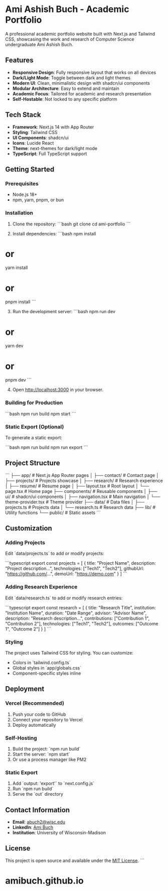 # Ami Ashish Buch - Academic Portfolio

A professional academic portfolio website built with Next.js and Tailwind CSS, showcasing the work and research of Computer Science undergraduate Ami Ashish Buch.

## Features

- **Responsive Design**: Fully responsive layout that works on all devices
- **Dark/Light Mode**: Toggle between dark and light themes
- **Modern UI**: Clean, minimalistic design with shadcn/ui components
- **Modular Architecture**: Easy to extend and maintain
- **Academic Focus**: Tailored for academic and research presentation
- **Self-Hostable**: Not locked to any specific platform

## Tech Stack

- **Framework**: Next.js 14 with App Router
- **Styling**: Tailwind CSS
- **UI Components**: shadcn/ui
- **Icons**: Lucide React
- **Theme**: next-themes for dark/light mode
- **TypeScript**: Full TypeScript support

## Getting Started

### Prerequisites

- Node.js 18+ 
- npm, yarn, pnpm, or bun

### Installation

1. Clone the repository:
\`\`\`bash
git clone <repository-url>
cd ami-portfolio
\`\`\`

2. Install dependencies:
\`\`\`bash
npm install
# or
yarn install
# or
pnpm install
\`\`\`

3. Run the development server:
\`\`\`bash
npm run dev
# or
yarn dev
# or
pnpm dev
\`\`\`

4. Open [http://localhost:3000](http://localhost:3000) in your browser.

### Building for Production

\`\`\`bash
npm run build
npm start
\`\`\`

### Static Export (Optional)

To generate a static export:

\`\`\`bash
npm run build
npm run export
\`\`\`

## Project Structure

\`\`\`
├── app/                    # Next.js App Router pages
│   ├── contact/           # Contact page
│   ├── projects/          # Projects showcase
│   ├── research/          # Research experience
│   ├── resume/            # Resume page
│   ├── layout.tsx         # Root layout
│   └── page.tsx           # Home page
├── components/            # Reusable components
│   ├── ui/               # shadcn/ui components
│   ├── navigation.tsx    # Main navigation
│   └── theme-provider.tsx # Theme provider
├── data/                 # Data files
│   ├── projects.ts       # Projects data
│   └── research.ts       # Research data
├── lib/                  # Utility functions
└── public/               # Static assets
\`\`\`

## Customization

### Adding Projects

Edit \`data/projects.ts\` to add or modify projects:

\`\`\`typescript
export const projects = [
  {
    title: "Project Name",
    description: "Project description...",
    technologies: ["Tech1", "Tech2"],
    githubUrl: "https://github.com/...",
    demoUrl: "https://demo.com"
  }
]
\`\`\`

### Adding Research Experience

Edit \`data/research.ts\` to add or modify research entries:

\`\`\`typescript
export const research = [
  {
    title: "Research Title",
    institution: "Institution Name",
    duration: "Date Range",
    advisor: "Advisor Name",
    description: "Research description...",
    contributions: ["Contribution 1", "Contribution 2"],
    technologies: ["Tech1", "Tech2"],
    outcomes: ["Outcome 1", "Outcome 2"]
  }
]
\`\`\`

### Styling

The project uses Tailwind CSS for styling. You can customize:

- Colors in \`tailwind.config.ts\`
- Global styles in \`app/globals.css\`
- Component-specific styles inline

## Deployment

### Vercel (Recommended)

1. Push your code to GitHub
2. Connect your repository to Vercel
3. Deploy automatically

### Self-Hosting

1. Build the project: \`npm run build\`
2. Start the server: \`npm start\`
3. Or use a process manager like PM2

### Static Export

1. Add \`output: 'export'\` to \`next.config.js\`
2. Run \`npm run build\`
3. Serve the \`out\` directory

## Contact Information

- **Email**: abuch2@wisc.edu
- **LinkedIn**: [Ami Buch](https://www.linkedin.com/in/ami-buch-1a0874212/)
- **Institution**: University of Wisconsin-Madison

## License

This project is open source and available under the [MIT License](LICENSE).
\`\`\`
# amibuch.github.io
